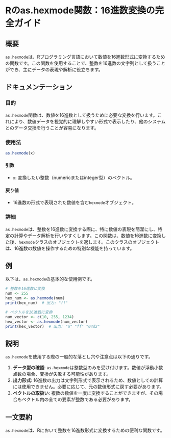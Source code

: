 <!--
Meta Description: # Rのas.hexmode関数：16進数変換の完全ガイド ## 概要 `as.hexmode`は、Rプログラミング言語において数値を16進数形式に変換するための関数です。この関数を使用することで、整数を16進数の文字列として扱うことができ、主にデータの表現や解析に役立ちます。 ## ドキュメンテー...
Meta Keywords: hexmode, num, 255, hex_num, print
-->

# Rのas.hexmode関数：16進数変換の完全ガイド

## 概要
`as.hexmode`は、Rプログラミング言語において数値を16進数形式に変換するための関数です。この関数を使用することで、整数を16進数の文字列として扱うことができ、主にデータの表現や解析に役立ちます。

## ドキュメンテーション
### 目的
`as.hexmode`関数は、数値を16進数として扱うために必要な変換を行います。これにより、数値データを視覚的に理解しやすい形式で表示したり、他のシステムとのデータ交換を行うことが容易になります。

### 使用法
```R
as.hexmode(x)
```

#### 引数
- `x`: 変換したい整数（numericまたはinteger型）のベクトル。

#### 戻り値
- 16進数の形式で表現された数値を含む`hexmode`オブジェクト。

### 詳細
`as.hexmode`は、整数を16進数に変換する際に、特に数値の表現を簡潔にし、特定の計算やデータ解析を行いやすくします。この関数は、数値を16進数に変換した後、`hexmode`クラスのオブジェクトを返します。このクラスのオブジェクトは、16進数の数値を操作するための特別な機能を持っています。

## 例
以下は、`as.hexmode`の基本的な使用例です。

```R
# 整数を16進数に変換
num <- 255
hex_num <- as.hexmode(num)
print(hex_num)  # 出力: "ff"

# ベクトルを16進数に変換
num_vector <- c(10, 255, 1234)
hex_vector <- as.hexmode(num_vector)
print(hex_vector)  # 出力: "a" "ff" "04d2"
```

## 説明
`as.hexmode`を使用する際の一般的な落とし穴や注意点は以下の通りです。

1. **データ型の確認**: `as.hexmode`は整数型のみを受け付けます。数値が浮動小数点数の場合、変換が失敗する可能性があります。
2. **出力形式**: 16進数の出力は文字列形式で表示されるため、数値としての計算には使用できません。必要に応じて、元の数値形式に戻す必要があります。
3. **ベクトルの取扱い**: 複数の数値を一度に変換することができますが、その場合もベクトル内の全ての要素が整数である必要があります。

## 一文要約
`as.hexmode`は、Rにおいて整数を16進数形式に変換するための便利な関数です。